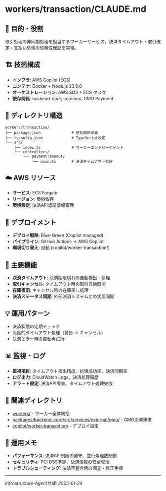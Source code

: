 # workers/transaction/CLAUDE.md

## 🎯 目的・役割

取引処理の非同期処理を担当するワーカーサービス。決済タイムアウト・取引確定・支払い処理の信頼性保証を実現。

## 🏗️ 技術構成
- **インフラ**: AWS Copilot (ECS)
- **コンテナ**: Docker + Node.js 23.9.0
- **オーケストレーション**: AWS SQS + ECS タスク
- **依存関係**: backend-core, common, GMO Payment

## 📁 ディレクトリ構造
```
workers/transaction/
├── package.json              # 依存関係定義
├── tsconfig.json             # TypeScript設定
└── src/
    ├── index.ts              # ワーカーエントリーポイント
    └── controllers/
        └── paymentTimeout/
            └── main.ts       # 決済タイムアウト処理
```

## ☁️ AWS リソース
- **サービス**: ECS Fargate
- **リージョン**: 環境依存
- **環境設定**: 決済API認証情報管理

## 🔄 デプロイメント
- **デプロイ戦略**: Blue-Green (Copilot managed)
- **パイプライン**: GitHub Actions → AWS Copilot
- **環境切り替え**: 自動 (copilot/worker-transaction/)

## 🔧 主要機能
- **決済タイムアウト**: 決済期限切れの自動検出・処理
- **取引キャンセル**: タイムアウト時の取引自動取消
- **在庫復旧**: キャンセル時の在庫戻し処理
- **決済ステータス同期**: 外部決済システムとの状態同期

## 💡 運用パターン
- 決済状態の定期チェック
- 段階的タイムアウト処理（警告 → キャンセル）
- 決済エラー時の自動再試行

## 📊 監視・ログ
- **監視項目**: タイムアウト検出精度、処理成功率、決済同期率
- **ログ出力**: CloudWatch Logs、決済処理履歴
- **アラート設定**: 決済API障害、タイムアウト処理失敗

## 🔗 関連ディレクトリ
- [workers/](../) - ワーカー全体統括
- [packages/backend-core/src/services/external/gmo/](../../packages/backend-core/src/services/external/gmo/) - GMO決済連携
- [copilot/worker-transaction/](../../copilot/worker-transaction/) - デプロイ設定

## 📝 運用メモ
- **パフォーマンス**: 決済API制限の遵守、並行処理数制御
- **セキュリティ**: PCI DSS準拠、決済情報の安全管理
- **トラブルシューティング**: 決済不整合時の調査・修正手順

---
*Infrastructure-Agent作成: 2025-01-24*